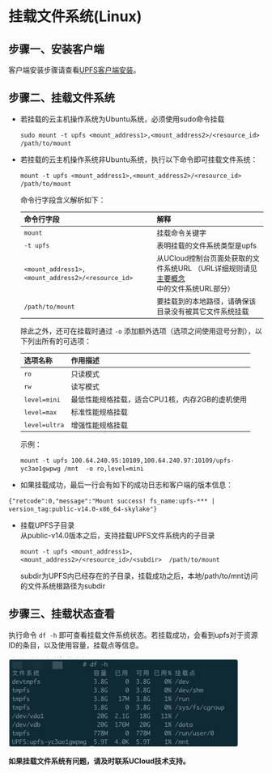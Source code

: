 # 挂载文件系统(Linux)

## 步骤一、安装客户端

客户端安装步骤请查看[UPFS客户端安装](/upfs/upfs_guide/client_install.md)。

## 步骤二、挂载文件系统

 - 若挂载的云主机操作系统为Ubuntu系统，必须使用sudo命令挂载  

    ```shell
    sudo mount -t upfs <mount_address1>,<mount_address2>/<resource_id>  /path/to/mount 
    ```

 - 若挂载的云主机操作系统非Ubuntu系统，执行以下命令即可挂载文件系统： 

    ```shell
    mount -t upfs <mount_address1>,<mount_address2>/<resource_id>  /path/to/mount 
    ```
    命令行字段含义解析如下：
    
    | 命令行字段 | 解释                       |
    |--------------|--------------------------|
    | ```mount```             | 挂载命令关键字                  |
    | ```-t upfs```             | 表明挂载的文件系统类型是upfs         |
    | ```<mount_address1>,<mount_address2>/<resource_id>``` | 从UCloud控制台页面处获取的文件系统URL （URL详细规则请见[主要概念](/upfs/upfs_manual_instruction/concept)中的文件系统URL部分） |
    | ```/path/to/mount```           | 要挂载到的本地路径，请确保该目录没有被其它文件系统挂载        |

    除此之外，还可在挂载时通过 ```-o``` 添加额外选项（选项之间使用逗号分割），以下列出所有的可选项：
    
    | 选项名称            | 作用描述                                |
    |-----------------|-------------------------------------|
    | ```ro```              | 只读模式                                |
    | ```rw```              | 读写模式      |
    | ```level=mini``` | 最低性能规格挂载，适合CPU1核，内存2GB的虚机使用 |
    | ```level=max``` | 标准性能规格挂载 | 
    | ```level=ultra``` | 增强性能规格挂载 |  

    示例：
    
    ```shell
    mount -t upfs 100.64.240.95:10109,100.64.240.97:10109/upfs-yc3ae1gwpwg /mnt  -o ro,level=mini 
    ```

  - 如果挂载成功，最后一行会有如下的成功日志和客户端的版本信息：  
   
   ```shell
   {"retcode":0,"message":"Mount success! fs_name:upfs-*** | version_tag:public-v14.0-x86_64-skylake"}
   ```

 - 挂载UPFS子目录  
   从public-v14.0版本之后，支持挂载UPFS文件系统内的子目录  
   ```shell
   mount -t upfs <mount_address1>,<mount_address2>/<resource_id>/<subdir>  /path/to/mount 
   ```
   subdir为UPFS内已经存在的子目录，挂载成功之后，本地/path/to/mnt访问的文件系统根路径为subdir  

## 步骤三、挂载状态查看

执行命令 ```df -h``` 即可查看挂载文件系统状态。若挂载成功，会看到upfs对于资源ID的条目，以及使用容量，挂载点等信息。

![](/images/upfs_guide/linux_mount1.png)




**如果挂载文件系统有问题，请及时联系UCloud技术支持。**
    